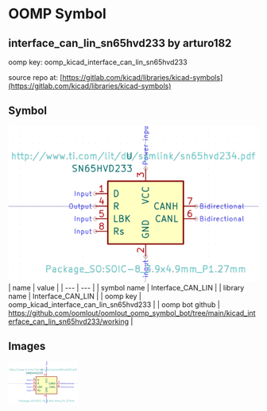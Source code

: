# OOMP Symbol  
## interface_can_lin_sn65hvd233  by arturo182  
  
oomp key: oomp_kicad_interface_can_lin_sn65hvd233  
  
source repo at: [https://gitlab.com/kicad/libraries/kicad-symbols](https://gitlab.com/kicad/libraries/kicad-symbols)  
## Symbol  
  
[![working.png](working_600.png)](working.png)  
| name | value | 
| --- | --- | 
| symbol name | Interface_CAN_LIN | 
| library name | Interface_CAN_LIN | 
| oomp key | oomp_kicad_interface_can_lin_sn65hvd233 | 
| oomp bot github | https://github.com/oomlout/oomlout_oomp_symbol_bot/tree/main/kicad_interface_can_lin_sn65hvd233/working | 
## Images  
  
[![working.png](working_140.png)](working.png)  
